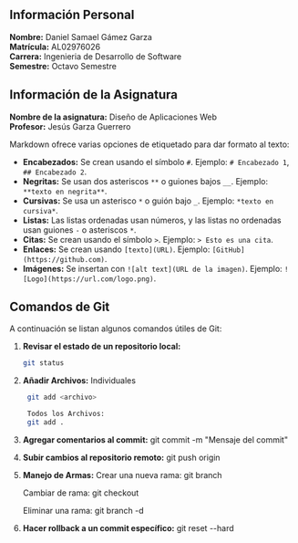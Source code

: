 ## Información Personal

**Nombre:** Daniel Samael Gámez Garza  
**Matrícula:** AL02976026  
**Carrera:** Ingenieria de Desarrollo de Software  
**Semestre:** Octavo Semestre 

## Información de la Asignatura

**Nombre de la asignatura:** Diseño de Aplicaciones Web  
**Profesor:** Jesús Garza Guerrero  

Markdown ofrece varias opciones de etiquetado para dar formato al texto:

- **Encabezados:** Se crean usando el símbolo `#`. Ejemplo: `# Encabezado 1`, `## Encabezado 2`.
- **Negritas:** Se usan dos asteriscos `**` o guiones bajos `__`. Ejemplo: `**texto en negrita**`.
- **Cursivas:** Se usa un asterisco `*` o guión bajo `_`. Ejemplo: `*texto en cursiva*`.
- **Listas:** Las listas ordenadas usan números, y las listas no ordenadas usan guiones `-` o asteriscos `*`.
- **Citas:** Se crean usando el símbolo `>`. Ejemplo: `> Esto es una cita`.
- **Enlaces:** Se crean usando `[texto](URL)`. Ejemplo: `[GitHub](https://github.com)`.
- **Imágenes:** Se insertan con `![alt text](URL de la imagen)`. Ejemplo: `![Logo](https://url.com/logo.png)`.

## Comandos de Git

A continuación se listan algunos comandos útiles de Git:

1. **Revisar el estado de un repositorio local:**
   ```bash
   git status

2. **Añadir Archivos:**
     Individuales
    ```bash
     git add <archivo>

     Todos los Archivos:
     git add .

3. **Agregar comentarios al commit:**
    git commit -m "Mensaje del commit"

4. **Subir cambios al repositorio remoto:**
    git push origin <rama>

5. **Manejo de Armas:**
    Crear una nueva rama: 
    git branch <nombre-de-la-rama>

    Cambiar de rama:
    git checkout <nombre-de-la-rama>

    Eliminar una rama:
    git branch -d <nombre-de-la-rama>

6. **Hacer rollback a un commit específico:**
    git reset --hard <ID-del-commit>




